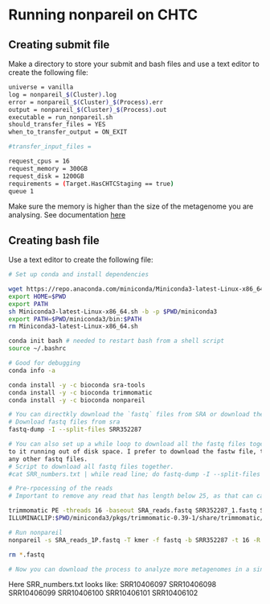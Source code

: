 # Running nonpareil on CHTC

## Creating submit file

Make a directory to store your submit and bash files and use a text editor to create the following file:

```bash
universe = vanilla
log = nonpareil_$(Cluster).log
error = nonpareil_$(Cluster)_$(Process).err
output = nonpareil_$(Cluster)_$(Process).out
executable = run_nonpareil.sh
should_transfer_files = YES
when_to_transfer_output = ON_EXIT

#transfer_input_files = 

request_cpus = 16
request_memory = 300GB
request_disk = 1200GB
requirements = (Target.HasCHTCStaging == true)
queue 1
```
Make sure the memory is higher than the size of the metagenome you are analysing. See documentation [here](https://nonpareil.readthedocs.io/en/latest/redundancy.html#common-options)

## Creating bash file

Use a text editor to create the following file:

```bash
# Set up conda and install dependencies

wget https://repo.anaconda.com/miniconda/Miniconda3-latest-Linux-x86_64.sh
export HOME=$PWD
export PATH
sh Miniconda3-latest-Linux-x86_64.sh -b -p $PWD/miniconda3
export PATH=$PWD/miniconda3/bin:$PATH
rm Miniconda3-latest-Linux-x86_64.sh

conda init bash # needed to restart bash from a shell script
source ~/.bashrc

# Good for debugging
conda info -a

conda install -y -c bioconda sra-tools
conda install -y -c bioconda trimmomatic
conda install -y -c bioconda nonpareil

# You can directkly download the `fastq` files from SRA or download the compressed `sra` files and then uncompress them into `fastq`. 
# Download fastq files from sra
fastq-dump -I --split-files SRR352287

# You can also set up a while loop to download all the fastq files together, I don't recommend it as then there are higher chances of the job terminating due 
to it running out of disk space. I prefer to download the fastw file, trim it, calculate the coverage by running nonpareil and then delete it before downloading 
any other fastq files.
# Script to download all fastq files together. 
#cat SRR_numbers.txt | while read line; do fastq-dump -I --split-files ${line}; done

# Pre-rpocessing of the reads
# Important to remove any read that has length below 25, as that can cause this [error](https://github.com/lmrodriguezr/nonpareil/issues/37)

trimmomatic PE -threads 16 -baseout SRA_reads.fastq SRR352287_1.fastq SRR352287_2.fastq \
ILLUMINACLIP:$PWD/miniconda3/pkgs/trimmomatic-0.39-1/share/trimmomatic/adapters/TruSeq3-PE.fa:2:30:10 MINLEN:25

# Run nonpareil
nonpareil -s SRA_reads_1P.fastq -T kmer -f fastq -b SRR352287 -t 16 -R 300000

rm *.fastq

# Now you can download the process to analyze more metagenomes in a single bash file, rather than submitting multiple jobs.

```
Here SRR_numbers.txt looks like:
SRR10406097
SRR10406098
SRR10406099
SRR10406100
SRR10406101
SRR10406102
